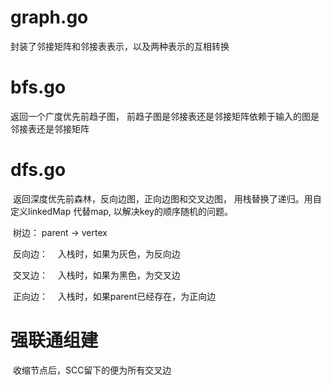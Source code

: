 # graph.go
  
  封装了邻接矩阵和邻接表表示，以及两种表示的互相转换
  
# bfs.go
  
  返回一个广度优先前趋子图， 前趋子图是邻接表还是邻接矩阵依赖于输入的图是邻接表还是邻接矩阵
  
# dfs.go
  返回深度优先前森林，反向边图，正向边图和交叉边图， 用栈替换了递归。用自定义linkedMap 代替map, 以解决key的顺序随机的问题。
  
  树边：
    parent -> vertex
    
  反向边：
    入栈时，如果为灰色，为反向边
    
  交叉边：
    入栈时，如果为黑色，为交叉边
    
  正向边：
    入栈时，如果parent已经存在，为正向边

# 强联通组建

  收缩节点后，SCC留下的便为所有交叉边
